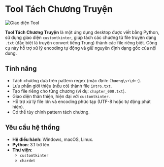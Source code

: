 # Tool Tách Chương Truyện

![Giao diện Tool](https://via.placeholder.com/600x400.png?text=Giao+diện+Tool+Tách+Chương)  

**Tool Tách Chương Truyện** là một ứng dụng desktop được viết bằng Python, sử dụng giao diện `customtkinter`, 
giúp tách các chương từ file truyện dạng `.txt` (đặc biệt là truyện convert tiếng Trung) thành các file riêng biệt. 
Công cụ này hỗ trợ xử lý encoding tự động và giữ nguyên định dạng gốc của nội dung.

## Tính năng
- Tách chương dựa trên pattern regex (mặc định: `Chương\s+\d+:`).
- Lưu phần giới thiệu (nếu có) thành file `intro.txt`.
- Tạo file riêng cho từng chương (ví dụ: `chapter_000.txt`).
- Giao diện thân thiện, hiện đại với `customtkinter`.
- Hỗ trợ xử lý file lớn và encoding phức tạp (UTF-8 hoặc tự động phát hiện).
- Có thể tùy chỉnh pattern tách chương.

## Yêu cầu hệ thống
- **Hệ điều hành**: Windows, macOS, Linux.
- **Python**: 3.1 trở lên.
- **Thư viện**:
  - `customtkinter`
  - `chardet`
